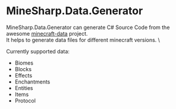 ﻿# MineSharp.Data.Generator

MineSharp.Data.Generator can generate C# Source Code from the awesome [minecraft-data](https://github.com/PrismarineJS/minecraft-data) project. \
It helps to generate data files for different minecraft versions. \

Currently supported data:
 - Biomes
 - Blocks
 - Effects
 - Enchantments
 - Entities
 - Items
 - Protocol

